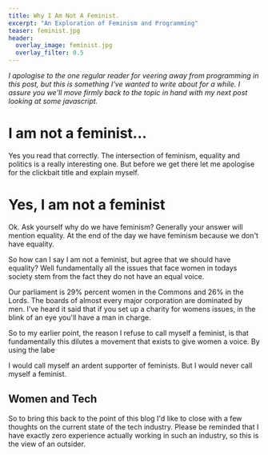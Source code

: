 ```yaml
---
title: Why I Am Not A Feminist.
excerpt: "An Exploration of Feminism and Programming"
teaser: feminist.jpg
header:
  overlay_image: feminist.jpg
  overlay_filter: 0.5
---
```

*I apologise to the one regular reader for veering away from programming in this post, but this is something I've wanted to write about for a while. I assure you we'll move firmly back to the topic in hand with my next post looking at some javascript.*   

# I am not a feminist...

Yes you read that correctly. The intersection of feminism, equality and politics is a really interesting one. But before we get there let me apologise for the clickbait title and explain myself.

# Yes, I am not a feminist

Ok. Ask yourself why do we have feminism? Generally your answer will mention equality. At the end of the day we have feminism because we don't have equality.

So how can I say I am not a feminist, but agree that we should have equality? Well fundamentally all the issues that face women in todays society stem from the fact they do not have an equal voice.

Our parliament is 29% percent women in the Commons and 26% in the Lords. The boards of almost every major corporation are dominated by men. I've heard it said that if you set up a charity for womens issues, in the blink of an eye you'll have a man in charge.

So to my earlier point, the reason I refuse to call myself a feminist, is that fundamentally this dilutes a movement that exists to give women a voice. By using the labe

I would call myself an ardent supporter of feminists. But I would never call myself a feminist.

## Women and Tech

So to bring this back to the point of this blog I'd like to close with a few thoughts on the current state of the tech industry. Please be reminded that I have exactly zero experience actually working in such an industry, so this is the view of an outsider.
